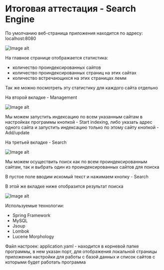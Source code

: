 # Итоговая аттестация - Search Engine

По умолчанию веб-страница приложения находится по адресу: localhost:8080

![Image alt](https://github.com/ZaytsevRoman/SkillboxTask/tree/main/src/main/resources/screenshots/1.jpg)

На главное странице отображается статистика:
- количество проиндексированных сайтов
- количество проиндексированных страниц на этих сайтах
- количество встречающихся на этих страницах лемм

Так же можно посмотреть эту статистику для каждого сайта отдельно

На второй вкладке - Management

![Image alt](https://github.com/ZaytsevRoman/SkillboxTask/tree/main/src/main/resources/screenshots/2.jpg)

Мы можем запустить индексацию по всем указанным сайтам в настройках программы кнопкой - Start indexing, 
либо указать адрес одного сайта и запустить индексацию только по этому сайту кнопкой - Add/update

На третьей вкладке - Search

![Image alt](https://github.com/ZaytsevRoman/SkillboxTask/tree/main/src/main/resources/screenshots/3.jpg)

Мы можем осуществить поиск как по всем проиндексированным сайтам, так и выбрать один из проиндексированных сайтов для поиска

В пустое поле вводим искомый текст и нажимаем кнопку - Search

В этой же вкладке ниже отобразится результат поиска

![Image alt](https://github.com/ZaytsevRoman/SkillboxTask/tree/main/src/main/resources/screenshots/4.jpg)

Используемые технологии:
- Spring Framework
- MySQL
- Jsoup
- Lombok
- Lucene Morphology

Файл настроек:
application.yaml - находится в корневой папке программы, 
в нем указан порт, для отображения локальной страницы приложения
настройки для работы с базой данных и 
список сайтов с которыми будет работать программа
